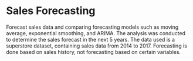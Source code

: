 # Sales Forecasting
Forecast sales data and comparing forecasting models such as moving average, exponential smoothing, and ARIMA. 
The analysis was conducted to determine the sales forecast in the next 5 years. The data used is a superstore dataset, 
containing sales data from 2014 to 2017. Forecasting is done based on sales history, not forecasting based on certain variables. 

